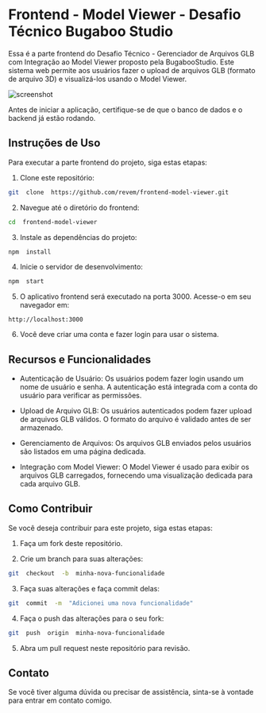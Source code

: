 
#  Frontend - Model Viewer - Desafio Técnico Bugaboo Studio

Essa é a parte frontend do Desafio Técnico - Gerenciador de Arquivos GLB com Integração ao Model Viewer proposto pela BugabooStudio. Este sistema web permite aos usuários fazer o upload de arquivos GLB (formato de arquivo 3D) e visualizá-los usando o Model Viewer.


![screenshot](https://cdn.discordapp.com/attachments/270850384573104129/1155317236077182986/6eedaa7d-6d3d-4de7-9448-96426f1e2577.png)
  
Antes de iniciar a aplicação, certifique-se de que o banco de dados e o backend já estão rodando.
##  Instruções de Uso

Para executar a parte frontend do projeto, siga estas etapas:

  

1. Clone este repositório:

  

```bash
git  clone  https://github.com/revem/frontend-model-viewer.git
```

2. Navegue até o diretório do frontend:

  

```bash
cd  frontend-model-viewer
```

3. Instale as dependências do projeto:

  

```bash
npm  install
```

  

4. Inicie o servidor de desenvolvimento:

  

```bash
npm  start
```

5. O aplicativo frontend será executado na porta 3000. Acesse-o em seu navegador em:

  

```
http://localhost:3000
```

  

6. Você deve criar uma conta e fazer login para usar o sistema.

  

##  Recursos e Funcionalidades

- Autenticação de Usuário: Os usuários podem fazer login usando um nome de usuário e senha. A autenticação está integrada com a conta do usuário para verificar as permissões.

  

- Upload de Arquivo GLB: Os usuários autenticados podem fazer upload de arquivos GLB válidos. O formato do arquivo é validado antes de ser armazenado.

  

- Gerenciamento de Arquivos: Os arquivos GLB enviados pelos usuários são listados em uma página dedicada.

  

- Integração com Model Viewer: O Model Viewer é usado para exibir os arquivos GLB carregados, fornecendo uma visualização dedicada para cada arquivo GLB.

  

##  Como Contribuir

Se você deseja contribuir para este projeto, siga estas etapas:

  

1. Faça um fork deste repositório.

  

2. Crie um branch para suas alterações:

```bash
git  checkout  -b  minha-nova-funcionalidade
```

3. Faça suas alterações e faça commit delas:

```bash
git  commit  -m  "Adicionei uma nova funcionalidade"
```

4. Faça o push das alterações para o seu fork:

```bash
git  push  origin  minha-nova-funcionalidade
```

  

5. Abra um pull request neste repositório para revisão.

  

##  Contato

Se você tiver alguma dúvida ou precisar de assistência, sinta-se à vontade para entrar em contato comigo.
